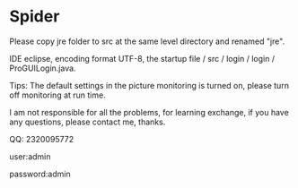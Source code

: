 # Spider


Please copy jre folder to src at the same level directory and renamed "jre".

IDE eclipse, encoding format UTF-8, the startup file / src / login / login / ProGUILogin.java.

Tips: The default settings in the picture monitoring is turned on, please turn off monitoring at run time.

I am not responsible for all the problems, for learning exchange, if you have any questions, please contact me, thanks. 

QQ: 2320095772

user:admin

password:admin
